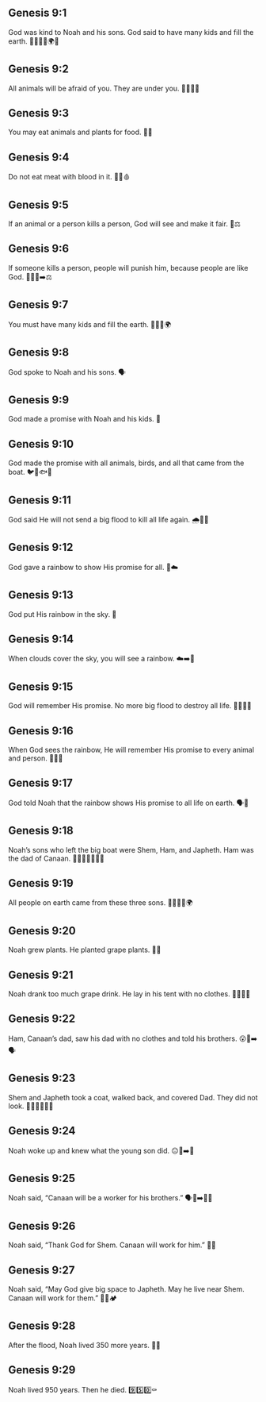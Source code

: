 ## Genesis 9:1
God was kind to Noah and his sons. God said to have many kids and fill the earth. 👨‍👩‍👦‍👦🌍😊
## Genesis 9:2
All animals will be afraid of you. They are under you. 🐶🐱🐻😮
## Genesis 9:3
You may eat animals and plants for food. 🍖🥦
## Genesis 9:4
Do not eat meat with blood in it. 🚫🥩🩸
## Genesis 9:5
If an animal or a person kills a person, God will see and make it fair. 👀⚖️
## Genesis 9:6
If someone kills a person, people will punish him, because people are like God. 🚫🔪👤➡️⚖️
## Genesis 9:7
You must have many kids and fill the earth. 👶👶👶🌍
## Genesis 9:8
God spoke to Noah and his sons. 🗣️
## Genesis 9:9
God made a promise with Noah and his kids. 🤝
## Genesis 9:10
God made the promise with all animals, birds, and all that came from the boat. 🐦🐄🐟⛵
## Genesis 9:11
God said He will not send a big flood to kill all life again. 🌧️🚫🌊
## Genesis 9:12
God gave a rainbow to show His promise for all. 🌈☁️
## Genesis 9:13
God put His rainbow in the sky. 🌈
## Genesis 9:14
When clouds cover the sky, you will see a rainbow. ☁️➡️🌈
## Genesis 9:15
God will remember His promise. No more big flood to destroy all life. 🧠🌈🚫🌊
## Genesis 9:16
When God sees the rainbow, He will remember His promise to every animal and person. 👀🌈🐾
## Genesis 9:17
God told Noah that the rainbow shows His promise to all life on earth. 🗣️🌈
## Genesis 9:18
Noah’s sons who left the big boat were Shem, Ham, and Japheth. Ham was the dad of Canaan. 🚶‍♂️🚶‍♂️🚶‍♂️⛵
## Genesis 9:19
All people on earth came from these three sons. 👨‍👩‍👧‍👦🌍
## Genesis 9:20
Noah grew plants. He planted grape plants. 🌱🍇
## Genesis 9:21
Noah drank too much grape drink. He lay in his tent with no clothes. 🍇🥤😵⛺
## Genesis 9:22
Ham, Canaan’s dad, saw his dad with no clothes and told his brothers. 😮👀➡️🗣️
## Genesis 9:23
Shem and Japheth took a coat, walked back, and covered Dad. They did not look. 🧥🚶‍♂️🚶‍♂️🙈
## Genesis 9:24
Noah woke up and knew what the young son did. 😐🛌➡️🧠
## Genesis 9:25
Noah said, “Canaan will be a worker for his brothers.” 🗣️👦➡️👷‍♂️
## Genesis 9:26
Noah said, “Thank God for Shem. Canaan will work for him.” 🙏👦
## Genesis 9:27
Noah said, “May God give big space to Japheth. May he live near Shem. Canaan will work for them.” 🏡🤝🏕️
## Genesis 9:28
After the flood, Noah lived 350 more years. 📅➕
## Genesis 9:29
Noah lived 950 years. Then he died. 9️⃣5️⃣0️⃣⚰️
